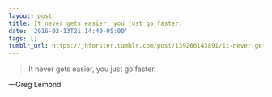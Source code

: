 ```yaml
---
layout: post
title: It never gets easier, you just go faster.
date: '2016-02-13T21:14:40-05:00'
tags: []
tumblr_url: https://jhforster.tumblr.com/post/139266143891/it-never-gets-easier-you-just-go-faster
---
```

> It never gets easier, you just go faster.

—Greg Lemond
